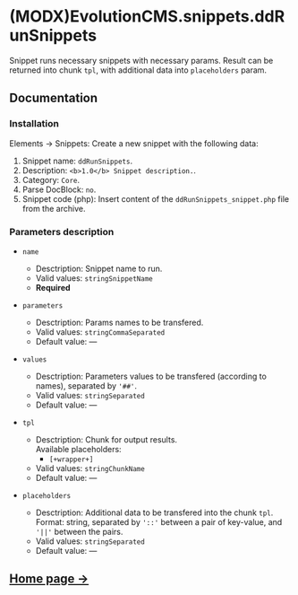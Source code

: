 # (MODX)EvolutionCMS.snippets.ddRunSnippets

Snippet runs necessary snippets with necessary params.
Result can be returned into chunk `tpl`, with additional data into `placeholders` param.


## Documentation


### Installation

Elements → Snippets: Create a new snippet with the following data:

1. Snippet name: `ddRunSnippets`.
2. Description: `<b>1.0</b> Snippet description.`.
3. Category: `Core`.
4. Parse DocBlock: `no`.
5. Snippet code (php): Insert content of the `ddRunSnippets_snippet.php` file from the archive.


### Parameters description

* `name`
	* Desctription: Snippet name to run.
	* Valid values: `stringSnippetName`
	* **Required**
	
* `parameters`
	* Desctription: Params names to be transfered.
	* Valid values: `stringCommaSeparated`
	* Default value: —
	
* `values`
	* Desctription: Parameters values to be transfered (according to names), separated by `'##'`.
	* Valid values: `stringSeparated`
	* Default value: —
	
* `tpl`
	* Desctription: Chunk for output results.  
		Available placeholders:
		* `[+wrapper+]`
	* Valid values: `stringChunkName`
	* Default value: —
	
* `placeholders`
	* Desctription: Additional data to be transfered into the chunk `tpl`.  
		Format: string, separated by `'::'` between a pair of key-value, and `'||'` between the pairs.
	* Valid values: `stringSeparated`
	* Default value: —


## [Home page →](https://code.divandesign.biz/modx/ddrunsnippets)


<link rel="stylesheet" type="text/css" href="https://DivanDesign.ru/assets/files/ddMarkdown.css" />